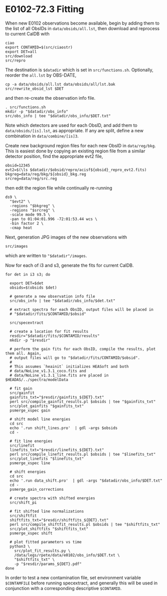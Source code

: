 E0102-72.3 Fitting
========

When new E0102 observations become available, begin by adding them
to the list of all ObsIDs in `data/obsids/all.lst`, then download and reprocess
to current CalDB with
```
ciao
export CONTAMID=$(src/ciaostr)
export DET=all
src/download
src/repro
```
The destination is `$datadir` which is set in `src/functions.sh`.
Optionally, reorder the `all.lst` by OBS-DATE,
```
cp -a data/obsids/all.lst data/obsids/all/lst.bak
src/rewrite_obsid_lst $DET
```
and then re-create the observation info file.
```
. src/functions.sh
mkdir -p "$datadir/obs_info"
src/obs_info | tee "$datadir/obs_info/$DET.txt"
```

Note which detectors are used for each ObsID, and add them to
`data/obsids/[is].lst`, as appropriate. If any are split,
define a new combination in `data/combine/[is]3`.

Create new background region files for each new ObsID in `data/reg/bkg`.
This is easiest done by copying an existing region file from a similar
detector position, find the appropriate evt2 file,
```
obsid=12345
evt2=$(\ls $datadir/$obsid/repro/acisf${obsid}_repro_evt2.fits)
bkgreg=data/reg/bkg/${obsid}_bkg.reg
srcreg=data/reg/src.reg
```
then edit the region file while continually re-running
```
ds9 \
  "$evt2" \
  -regions "$bkgreg" \
  -regions "$srcreg" \
  -scale mode 99.5 \
  -pan to 01:04:01.996 -72:01:53.44 wcs \
  -bin factor 2 \
  -cmap heat
```
Next, generation JPG images of the new observations with
```
src/images
```
which are written to `"$datadir"/images`.

Now for each of i3 and s3, generate the fits for current CalDB.
```
for det in i3 s3; do

  export DET=$det
  obsids=$(obsids $det)

  # generate a new observation info file
  src/obs_info | tee "$datadir/obs_info/$det.txt"

  # extract spectra for each ObsID, output files will be placed in
  # "$datadir/fits/$CONTAMID/$obsid"

  src/specextract

  # create a location for fit results
  resdir="$datadir/fits/$CONTAMID/results"
  mkdir -p "$resdir"

  # perform the gain fits for each ObsID, compile the results, plot them all. Again,
  # output files will go to "$datadir/fits/CONTAMID/$obsid".
  #
  # This assumes `heainit` initializes HEASoft and both
  # data/NoLine_v1.3.1_coco.fits and
  # data/NoLine_v1.3.1_line.fits are placed in $HEADAS/../spectra/modelData

  # fit gain
  src/gainfit
  gainfits_txt="$resdir/gainfits_${DET}.txt"
  perl src/compile_gainfit_results.pl $obsids | tee "$gainfits_txt"
  src/plot_gainfits "$gainfits_txt"
  psmerge_xspec gain

  # shift model line energies
  cd src
  echo '.run shift_lines.pro'  | gdl -args $obsids
  cd -

  # fit line energies
  src/linefit
  linefits_txt="$resdir/linefits_${DET}.txt"
  perl src/compile_linefit_results.pl $obsids | tee "$linefits_txt"
  src/plot_linefits "$linefits_txt"
  psmerge_xspec line

  # shift energies
  cd src
  echo '.run data_shift.pro'  | gdl -args "$datadir/obs_info/$DET.txt"
  cd -
  psmerge_gain_corrections

  # create spectra with shifted energies
  src/shift_pi

  # fit shifted line normalizations
  src/shiftfit
  shiftfits_txt="$resdir/shiftfits_${DET}.txt"
  perl src/compile_shiftfit_results.pl $obsids | tee "$shiftfits_txt"
  src/plot_shiftfits "$shiftfits_txt"
  psmerge_xspec shift

  # plot fitted parameters vs time
  python3 \
    src/plot_fit_results.py \
    /data/legs/rpete/data/e0102/obs_info/$DET.txt \
    "$shiftfits_txt" \
    -p "$resdir/params_${DET}.pdf"
done
```

In order to test a new contamination file, set environment variable
`$CONTAMFILE` before running specextract, and generally this will be used
in conjunction with a corresponding descriptive `$CONTAMID`.